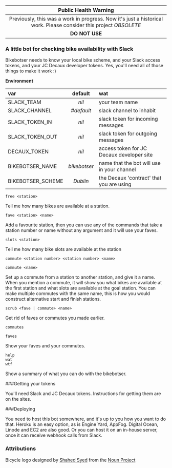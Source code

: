 
|Public Health Warning|
|:-:|
| Previously, this was a work in progress. Now it's just a historical work. Please consider this project _OBSOLETE_
|**DO NOT USE**

### A little bot for checking bike availability with Slack

Bikebotser needs to know your local bike scheme, and your Slack access tokens, and your JC Decaux developer tokens.
Yes, you'll need all of those things to make it work :)

**Environment**

var|default|wat
:--|:-:|:--
SLACK_TEAM | *nil* | your team name
SLACK_CHANNEL | *#default* | slack channel to inhabit
SLACK_TOKEN_IN | *nil* | slack token for incoming messages
SLACK_TOKEN_OUT | *nil* | slack token for outgoing messages
DECAUX_TOKEN | *nil* | access token for JC Decaux developer site
BIKEBOTSER_NAME | *bikebotser* | name that the bot will use in your channel
BIKEBOTSER_SCHEME | *Dublin* | the Decaux 'contract' that you are using


    free <station>

Tell me how many bikes are available at a station.

    fave <station> <name>

Add a favourite station, then you can use any of the commands that take a station number or
name without any argument and it will use your faves.

    slots <station>

Tell me how many bike slots are available at the station

    commute <station number> <station number> <name>

    commute <name>

Set up a commute from a station to another station, and give it a name. When you mention a commute,
it will show you what bikes are available at the first station and what slots are available at
the goal station. You can make multiple commutes with the same name, this is how you would construct
alternative start and finish stations.

    scrub <fave | commute> <name>

Get rid of faves or commutes you made earlier.

    commutes

    faves

Show your faves and your commutes.

    help
    wat
    wtf

Show a summary of what you can do with the bikebotser.

###Getting your tokens

You'll need Slack and JC Decaux tokens. Instructions for getting them are on the sites.

###Deploying

You need to host this bot somewhere, and it's up to you how you want to do that. Heroku is an
easy option, as is Engine Yard, AppFog. Digital Ocean, Linode and EC2 are also good. Or you can
host it on an in-house server, once it can receive webhook calls from Slack.

### Attributions

Bicycle logo designed by [Shahed Syed](http://www.thenounproject.com/dehahs) from
the [Noun Project](http://www.thenounproject.com)
